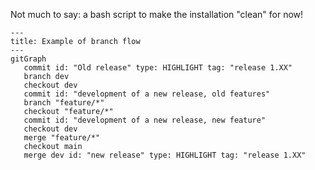 Not much to say: a bash script to make the installation "clean" for now!

```mermaid
---
title: Example of branch flow
---
gitGraph
   commit id: "Old release" type: HIGHLIGHT tag: "release 1.XX"
   branch dev
   checkout dev
   commit id: "development of a new release, old features"
   branch "feature/*"
   checkout "feature/*"
   commit id: "development of a new release, new feature"
   checkout dev
   merge "feature/*"
   checkout main
   merge dev id: "new release" type: HIGHLIGHT tag: "release 1.XX"
   
```

